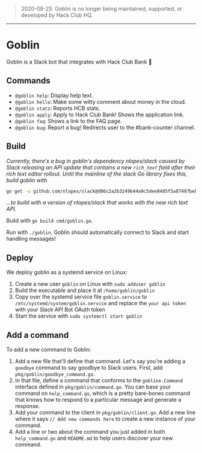 > 2020-08-25: Goblin is no longer being maintained, supported, or developed by Hack Club HQ.

***
 
# Goblin

Goblin is a Slack bot that integrates with Hack Club Bank 🐲

## Commands

- `@goblin help`: Display help text.
- `@goblin hello`: Make some witty comment about money in the cloud.
- `@goblin stats`: Reports HCB stats.
- `@goblin apply`: Apply to Hack Club Bank! Shows the application link.
- `@goblin faq`: Shows a link to the FAQ page.
- `@goblin bug`: Report a bug! Redirects user to the #bank-counter channel.

## Build

_Currently, there's a bug in goblin's dependency nlopes/slack caused by Slack releasing an API update
that contains a new `rich_text` field after their rich text editor rollout. Until the mainline of the
slack Go library fixes this, build goblin with_

```sh
go get -u github.com/nlopes/slack@d06c2a2b3249b44a9c5dee8485f5a87497beb9ea
```

_...to build with a version of nlopes/slack that works with the new rich text API._

Build with `go build cmd/goblin.go`.

Run with `./goblin`. Goblin should automatically connect to Slack and start handling messages!

## Deploy

We deploy goblin as a systemd service on Linux:

1. Create a new user `goblin` on Linux with `sudo adduser goblin`
2. Build the executable and place it at `/home/goblin/goblin`
3. Copy over the systemd service file `goblin.service` to `/etc/systemd/system/goblin.service` and replace the `your api token` with your Slack API Bot OAuth token
4. Start the service with `sudo systemctl start goblin`

## Add a command

To add a new command to Goblin:

1. Add a new file that'll define that command. Let's say you're adding a `goodbye` command to say
goodbye to Slack users. First, add `pkg/goblin/goodbye_command.go`.
2. In that file, define a command that conforms to the `gobline.Command` interface defined in
`pkg/goblin/command.go`. You can base your command on `help_command.go`, which is a pretty bare-bones command
that knows how to respond to a particular message and generate a response.
3. Add your command to the client in `pkg/goblin/client.go`. Add a new line where it says
`// Add new commands here` to create a new instance of your command.
4. Add a line or two about the command you just added in both `help_command.go` and `README.md` to help
users discover your new command.
